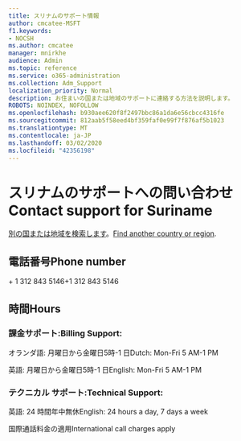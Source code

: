 ```yaml
---
title: スリナムのサポート情報
author: cmcatee-MSFT
f1.keywords:
- NOCSH
ms.author: cmcatee
manager: mnirkhe
audience: Admin
ms.topic: reference
ms.service: o365-administration
ms.collection: Adm_Support
localization_priority: Normal
description: お住まいの国または地域のサポートに連絡する方法を説明します。
ROBOTS: NOINDEX, NOFOLLOW
ms.openlocfilehash: b930aee620f8f2497bbc86a1da6e56cbcc4316fe
ms.sourcegitcommit: 812aab5f58eed4bf359faf0e99f7f876af5b1023
ms.translationtype: MT
ms.contentlocale: ja-JP
ms.lasthandoff: 03/02/2020
ms.locfileid: "42356198"
---
```

# <a name="contact-support-for-suriname"></a><span data-ttu-id="7fb9f-103">スリナムのサポートへの問い合わせ</span><span class="sxs-lookup"><span data-stu-id="7fb9f-103">Contact support for Suriname</span></span>

<span data-ttu-id="7fb9f-104">[別の国または地域を検索します](../contact-support-for-business-products.md)。</span><span class="sxs-lookup"><span data-stu-id="7fb9f-104">[Find another country or region](../contact-support-for-business-products.md).</span></span>

## <a name="phone-number"></a><span data-ttu-id="7fb9f-105">電話番号</span><span class="sxs-lookup"><span data-stu-id="7fb9f-105">Phone number</span></span>
<span data-ttu-id="7fb9f-106">+ 1 312 843 5146</span><span class="sxs-lookup"><span data-stu-id="7fb9f-106">+1 312 843 5146</span></span>

## <a name="hours"></a><span data-ttu-id="7fb9f-107">時間</span><span class="sxs-lookup"><span data-stu-id="7fb9f-107">Hours</span></span>
### <a name="billing-support"></a><span data-ttu-id="7fb9f-108">課金サポート:</span><span class="sxs-lookup"><span data-stu-id="7fb9f-108">Billing Support:</span></span>

<span data-ttu-id="7fb9f-109">オランダ語: 月曜日から金曜日5時-1 日</span><span class="sxs-lookup"><span data-stu-id="7fb9f-109">Dutch: Mon-Fri 5 AM-1 PM</span></span>

<span data-ttu-id="7fb9f-110">英語: 月曜日から金曜日5時-1 日</span><span class="sxs-lookup"><span data-stu-id="7fb9f-110">English: Mon-Fri 5 AM-1 PM</span></span>

### <a name="technical-support"></a><span data-ttu-id="7fb9f-111">テクニカル サポート:</span><span class="sxs-lookup"><span data-stu-id="7fb9f-111">Technical Support:</span></span>

<span data-ttu-id="7fb9f-112">英語: 24 時間年中無休</span><span class="sxs-lookup"><span data-stu-id="7fb9f-112">English: 24 hours a day, 7 days a week</span></span>

<span data-ttu-id="7fb9f-113">国際通話料金の適用</span><span class="sxs-lookup"><span data-stu-id="7fb9f-113">International call charges apply</span></span>
